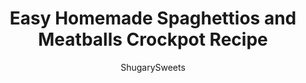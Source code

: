 ---
layout: ../../layouts/MarkdownPostLayout.astro
title: Easy Homemade Spaghettios and Meatballs Crockpot Recipe
author: ShugarySweets
pubDate: 2019-01-08
description: "Homemade Spaghettios and Meatballs made in the slow cooker! Childhood food that even adults will love!"
image_url: https://www.shugarysweets.com/wp-content/uploads/2015/04/spaghettios-meatballs-3.jpg
tags: ["Main Dish","American"]
calories: 127
protein: 6
carbohydrates: 22
fats: 2
fiber: 2
ingredients: ["40 cooked meatballs","2 cans (15 ounce each) tomato sauce","32 ounce beef broth","2 teaspoons oregano","1 teaspoon garlic salt","1 teaspoon dried basil","1 teaspoon kosher salt","8 ounce ditalini noodles, dry"]
serves: 6
time: "6 hours 5 minutes"
prepTime: "5 minutes"
instructions: ["In a large slow cooker, add frozen (or fresh) cooked meatballs. Top with sauce, broth, oregano, garlic, basil and salt. Simmer on low, covered, for 5-6 hours.","Half hour before serving, add the noodles. Stir into the sauce, cover, and let cook.","Serve dinner with breadsticks and salad! ENJOY"]
nutrition: ["127 calories","22 grams carbohydrates","1 milligrams cholesterol","2 grams fat","2 grams fiber","6 grams protein","0 grams saturated fat","1229 milligrams sodium","3 grams sugar","0 grams trans fat","1 grams unsaturated fat"]
---